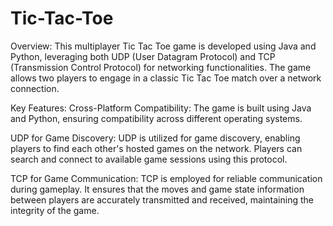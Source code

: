 # Tic-Tac-Toe
Overview:
This multiplayer Tic Tac Toe game is developed using Java and Python, leveraging both UDP (User Datagram Protocol) and TCP (Transmission Control Protocol) for networking functionalities. The game allows two players to engage in a classic Tic Tac Toe match over a network connection.

Key Features:
Cross-Platform Compatibility: The game is built using Java and Python, ensuring compatibility across different operating systems.

UDP for Game Discovery: UDP is utilized for game discovery, enabling players to find each other's hosted games on the network. Players can search and connect to available game sessions using this protocol.

TCP for Game Communication: TCP is employed for reliable communication during gameplay. It ensures that the moves and game state information between players are accurately transmitted and received, maintaining the integrity of the game.
